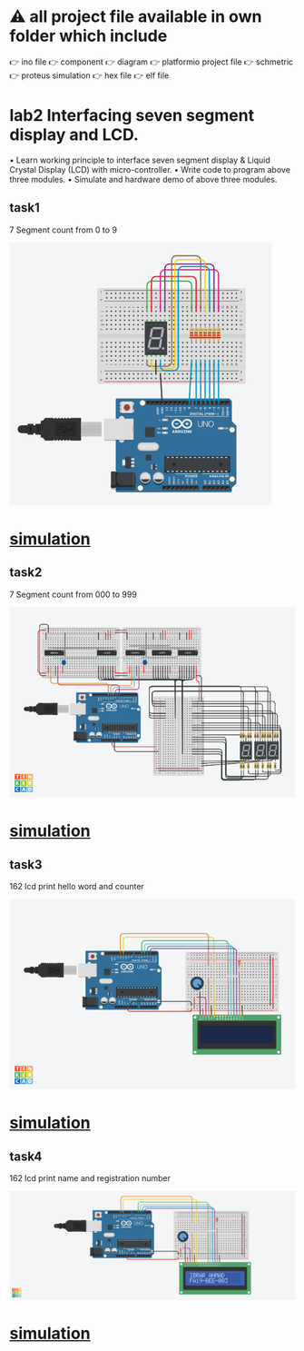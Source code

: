 # ⚠️ all project file available in own folder which include
👉 ino file
👉 component
👉 diagram
👉 platformio project file
👉 schmetric
👉 proteus simulation
👉 hex file
👉 elf file

# lab2 Interfacing seven segment display and LCD.
• Learn working principle to interface seven segment display & Liquid Crystal Display
(LCD) with micro-controller.
• Write code to program above three modules.
• Simulate and hardware demo of above three modules.
## task1

7 Segment count from 0 to 9

![](https://github.com/hiibrarahmad/Real-Time-Embedded-Systems-EEE446/blob/main/Interfacing%20seven%20segment%20display%20and%20LCD/7%20segment/7%20Segment%20count%20from%200%20to%209/diagram/7%20segment%20by%20ibrar%20ahmad.png)

# [simulation](https://www.tinkercad.com/things/6asQ8vgcC2g)

## task2 

7 Segment count from 000 to 999

![](https://github.com/hiibrarahmad/Real-Time-Embedded-Systems-EEE446/blob/main/Interfacing%20seven%20segment%20display%20and%20LCD/7%20segment/7%20Segment%20count%20from%20000%20to%20999/diagram/arduino%20uno%20count%20000%20to%20999%20by%20ibrar%20ahmad.png)


# [simulation](https://www.tinkercad.com/things/aACBXjpNtLh)

## task3

162 lcd print hello word and counter

![](https://github.com/hiibrarahmad/Real-Time-Embedded-Systems-EEE446/blob/fb72247cfd935d416f2aec3e975fbe0a0e3cd702/Interfacing%20seven%20segment%20display%20and%20LCD/162%20LCD/162%20lcd%20print%20hello%20word%20and%20counter/diagram/162%20lcd%20print%20hello%20world%20and%20count.png)

# [simulation](https://www.tinkercad.com/things/757YKdLfh7g)

## task4

162 lcd print name and registration number

![](https://github.com/hiibrarahmad/Real-Time-Embedded-Systems-EEE446/blob/fb72247cfd935d416f2aec3e975fbe0a0e3cd702/Interfacing%20seven%20segment%20display%20and%20LCD/162%20LCD/162%20lcd%20print%20your%20name%20and%20registration%20number/diagram/162%20lcd%20print%20reg%20number%20and%20name.png)

# [simulation](https://www.tinkercad.com/things/bOF3Ce9Heet)
